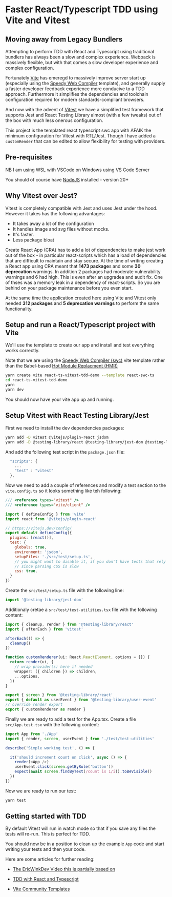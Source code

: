 # Faster React/Typescript TDD using Vite and Vitest

## Moving away from Legacy Bundlers
Attempting to perform TDD with React and Typescript using traditional bundlers has always been a slow and complex experience. Webpack is massively flexible, but with that comes a slow developer experience and complex configuration. 

Fortunately [Vite](https://vitejs.dev/) has emeregd to massively improve server start up (especially using the [Speedy Web Compiler](https://www.dhiwise.com/post/maximize-performance-how-swc-enhances-vite-and-react) template), and generally supply a faster developer feedback experience more conducive to a TDD approach. Furthermore it simplifies the dependencies and toolchain configuration required for modern standards-compliant browsers.   

And now with the advent of [Vitest](https://vitest.dev/) we have a simplified test framework that supports Jest and React Testing Library almost (with a few tweaks) out of the box with much less onerous configuration.

This project is the templated react typescript swc app with AFAIK the minimum configuration for Vitest with RTL/Jest. Though I have added a `customRender` that can be edited to allow flexibility for testing with providers.

## Pre-requisites
NB I am using WSL with VSCode on Windows using VS Code Server

You should of course have [NodeJS](https://nodejs.org/en/learn/getting-started/how-to-install-nodejs) installed - version 20+

## Why Vitest over Jest?

Vitest is completely compatible with Jest and uses Jest under the hood. However it takes has the following advantages:

* It takes away a lot of the configuration
* It handles image and svg files without mocks.
* It's faster.
* Less package bloat

Create React App (CRA) has to add a lot of dependencies to make jest work out of the box - in particular react-scripts which has a load of dependencies that are difficult to maintain and stay secure. At the time of writing creating a React app using CRA meant that **1473 package**s and some **30 deprecation** warnings. In addition 2 packages had moderate vulnerability warnings and 6 had high. This is even after an upgradea and audit fix. One of thses was a memory leak in a dependency of react-scripts. So you are behind on your package maintenance before you even start.

At the same time the application created here using Vite and Vitest only needed **312 packages** and **5 deprecation warnings** to perform the same functionality.

## Setup and run a React/Typescript project with Vite
We'll use the template to create our app and install and test everything works correctly.

Note that we are using the [Speedy Web Compiler (swc)](https://swc.rs/) vite template rather than the Babel-based [Hot Module Replacment (HMR)]()
```bash
yarn create vite react-ts-vitest-tdd-demo --template react-swc-ts
cd react-ts-vitest-tdd-demo
yarn
yarn dev
```
You should now have your vite app up and running.

## Setup Vitest with React Testing Library/Jest

First we need to install the dev dependencies packages:

```bash
yarn add -D vitest @vitejs/plugin-react jsdom
yarn add -D @testing-library/react @testing-library/jest-dom @testing-library/dom @testing-library/user-event @types/jest
```

And add the following test script in the `package.json` file:

```js
  "scripts": {
    ...
    "test" : "vitest"
  },
```

Now we need to add a couple of references and modify a test section to the `vite.config.ts` so it looks something like teh following:

```js
/// <reference types="vitest" />
/// <reference types="vite/client" />

import { defineConfig } from 'vite'
import react from '@vitejs/plugin-react'

// https://vitejs.dev/config/
export default defineConfig({
  plugins: [react()],
  test: {
    globals: true,
    environment: 'jsdom',
    setupFiles: './src/test/setup.ts',
    // you might want to disable it, if you don't have tests that rely on CSS
    // since parsing CSS is slow
    css: true,    
  }
})
```

Create the `src/test/setup.ts` file with the following line:

```js
import '@testing-library/jest-dom'
```

Additionaly cretae a `src/test/test-utilities.tsx` file with the following content:

```typescript
import { cleanup, render } from '@testing-library/react'
import { afterEach } from 'vitest'

afterEach(() => {
  cleanup()
})

function customRenderer(ui: React.ReactElement, options = {}) {
  return render(ui, {
    // wrap provider(s) here if needed
    wrapper: ({ children }) => children,
    ...options,
  })
}

export { screen } from '@testing-library/react'
export { default as userEvent } from '@testing-library/user-event'
// override render export
export { customRenderer as render }
```

Finally we are ready to add a test for the App.tsx. Create a file `src/App.test.tsx` with the following content:

```js
import App from './App'
import { render, screen, userEvent } from './test/test-utilities'

describe('Simple working test', () => {

  it('should increment count on click', async () => {
    render(<App />)
    userEvent.click(screen.getByRole('button'))
    expect(await screen.findByText(/count is 1/i)).toBeVisible()
  })
})
```

Now we are ready to run our test:

```bash
yarn test
```
## Getting started with TDD

By default Vitest will run in watch mode so that if you save any files the tests will re-run. This is perfect for TDD.

You should now be in a position to clean up the example `App` code and start writing your tests and then your code.

Here are some articles for further reading:
* [The EricWinkDev Video this is partially based on](https://www.youtube.com/watch?v=G-4zgIPsjkU)

* [TDD with React and Typescript](https://dev.to/pauleveritt/react-typescript-and-tdd-1ne7)

* [Vite Community Templates](https://github.com/vitejs/awesome-vite#templates)

